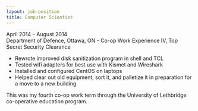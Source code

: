 ```yaml
---
layout: job-position
title: Computer Scientist
---
```

<section class="job-date">
April 2014 – August 2014
</section>

<section class="job-location">
Department of Defence, Ottawa, ON - Co-op Work Experience IV, Top Secret Security Clearance
</section>

<section class="job-tasks">
<ul>
<li>Rewrote improved disk sanitization program in shell and TCL</li>
<li>Tested wifi adapters for best use with Kismet and Wireshark</li>
<li>Installed and configured CentOS on laptops</li>
<li>Helped clear out old equipment, sort it, and palletize it in preparation for a move to a new building</li>
</ul>
</section>

<section class="job-description">
This was my fourth co-op work term through the University of Lethbridge co-operative education program.
</section>